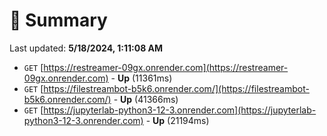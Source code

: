 # 📖 Summary
Last updated: **5/18/2024, 1:11:08 AM**

- `GET` [https://restreamer-09gx.onrender.com](https://restreamer-09gx.onrender.com) - **Up** (11361ms)
- `GET` [https://filestreambot-b5k6.onrender.com/](https://filestreambot-b5k6.onrender.com/) - **Up** (41366ms)
- `GET` [https://jupyterlab-python3-12-3.onrender.com](https://jupyterlab-python3-12-3.onrender.com) - **Up** (21194ms)
